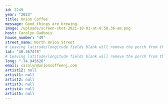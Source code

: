 ```yaml
---
id: 2249
year: "2023"
title: Union Coffee
message: Good things are brewing.
image: /uploads/screen-shot-2021-10-01-at-8.50.36-am.png
host: Carolyn Gadbois
house_number: "49"
street_name: North Union Street
# Leaving latitude/longitude fields blank will remove the porch from the Porchfest map.
lat: "40.367478"
# Leaving latitude/longitude fields blank will remove the porch from the Porchfest map.
long: "-74.945626"
email: carolyn@unioncoffeenj.com
artist12: null
artist1: null
artist2: null
artist3: null
artist4: null
artist5: null
---
```

